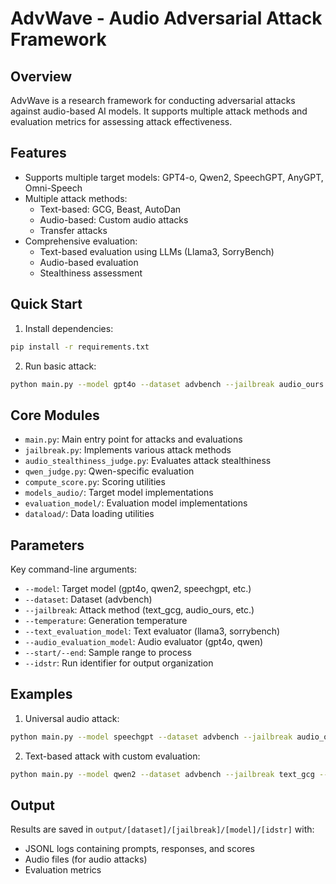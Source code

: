 # AdvWave - Audio Adversarial Attack Framework

## Overview
AdvWave is a research framework for conducting adversarial attacks against audio-based AI models. It supports multiple attack methods and evaluation metrics for assessing attack effectiveness.

## Features
- Supports multiple target models: GPT4-o, Qwen2, SpeechGPT, AnyGPT, Omni-Speech
- Multiple attack methods:
  - Text-based: GCG, Beast, AutoDan
  - Audio-based: Custom audio attacks
  - Transfer attacks
- Comprehensive evaluation:
  - Text-based evaluation using LLMs (Llama3, SorryBench)
  - Audio-based evaluation
  - Stealthiness assessment

## Quick Start
1. Install dependencies:
```bash
pip install -r requirements.txt
```

2. Run basic attack:
```bash
python main.py --model gpt4o --dataset advbench --jailbreak audio_ours
```

## Core Modules
- `main.py`: Main entry point for attacks and evaluations
- `jailbreak.py`: Implements various attack methods
- `audio_stealthiness_judge.py`: Evaluates attack stealthiness
- `qwen_judge.py`: Qwen-specific evaluation
- `compute_score.py`: Scoring utilities
- `models_audio/`: Target model implementations
- `evaluation_model/`: Evaluation model implementations
- `dataload/`: Data loading utilities

## Parameters
Key command-line arguments:
- `--model`: Target model (gpt4o, qwen2, speechgpt, etc.)
- `--dataset`: Dataset (advbench)
- `--jailbreak`: Attack method (text_gcg, audio_ours, etc.)
- `--temperature`: Generation temperature
- `--text_evaluation_model`: Text evaluator (llama3, sorrybench)
- `--audio_evaluation_model`: Audio evaluator (gpt4o, qwen)
- `--start/--end`: Sample range to process
- `--idstr`: Run identifier for output organization

## Examples
1. Universal audio attack:
```bash
python main.py --model speechgpt --dataset advbench --jailbreak audio_ours_universal --num_universal 5
```

2. Text-based attack with custom evaluation:
```bash
python main.py --model qwen2 --dataset advbench --jailbreak text_gcg --text_evaluation_model llama3
```

## Output
Results are saved in `output/[dataset]/[jailbreak]/[model]/[idstr]` with:
- JSONL logs containing prompts, responses, and scores
- Audio files (for audio attacks)
- Evaluation metrics